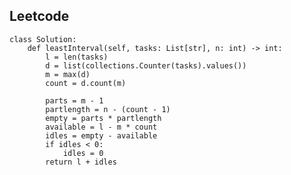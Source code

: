 ## Leetcode
```
class Solution:
    def leastInterval(self, tasks: List[str], n: int) -> int:
        l = len(tasks)
        d = list(collections.Counter(tasks).values())
        m = max(d)
        count = d.count(m)
        
        parts = m - 1
        partlength = n - (count - 1)
        empty = parts * partlength
        available = l - m * count
        idles = empty - available
        if idles < 0:
            idles = 0
        return l + idles
```
        
       

        
        
        
        
        
        
        
        
 
 
